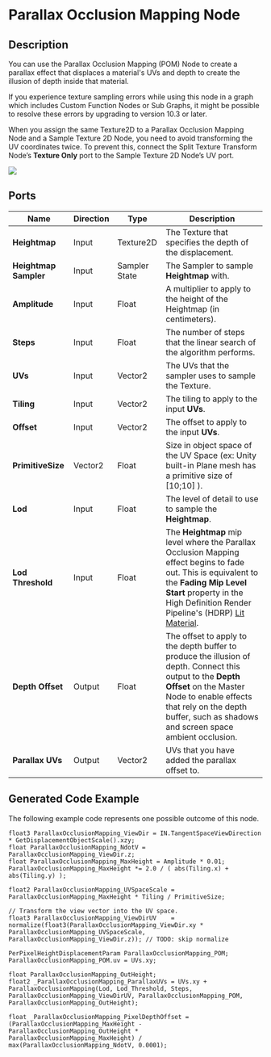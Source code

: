 # Parallax Occlusion Mapping Node

## Description

You can use the Parallax Occlusion Mapping (POM) Node to create a parallax effect that displaces a material's UVs and depth to create the illusion of depth inside that material.

If you experience texture sampling errors while using this node in a graph which includes Custom Function Nodes or Sub Graphs, it might be possible to resolve these errors by upgrading to version 10.3 or later.

When you assign the same Texture2D to a Parallax Occlusion Mapping Node and a Sample Texture 2D Node, you need to avoid transforming the UV coordinates twice. To prevent this, connect the Split Texture Transform Node’s **Texture Only** port to the Sample Texture 2D Node’s UV port.

![](images/node-parallaxocclusionmapping.PNG)


## Ports

| Name | **Direction** | Type | Description |
| --- | --- | --- | --- |
| **Heightmap** | Input | Texture2D | The Texture that specifies the depth of the displacement. |
| **Heightmap Sampler** | Input | Sampler State | The Sampler to sample **Heightmap** with. |
| **Amplitude** | Input | Float | A multiplier to apply to the height of the Heightmap (in centimeters). |
| **Steps** | Input | Float | The number of steps that the linear search of the algorithm performs. |
| **UVs** | Input | Vector2 | The UVs that the sampler uses to sample the Texture. |
| **Tiling** | Input | Vector2 | The tiling to apply to the input **UVs**. |
| **Offset**| Input | Vector2 | The offset to apply to the input **UVs**. |
| **PrimitiveSize** | Vector2 | Float | Size in object space of the UV Space (ex: Unity built-in Plane mesh has a primitive size of [10;10] ). |
| **Lod** | Input | Float | The level of detail to use to sample the **Heightmap**. |
| **Lod Threshold** | Input | Float | The **Heightmap** mip level where the Parallax Occlusion Mapping effect begins to fade out. This is equivalent to the **Fading Mip Level Start** property in the High Definition Render Pipeline's (HDRP) [Lit Material](Lit-Shader.md). |
| **Depth Offset** | Output |Float | The offset to apply to the depth buffer to produce the illusion of depth. Connect this output to the **Depth Offset** on the Master Node to enable effects that rely on the depth buffer, such as shadows and screen space ambient occlusion. |
| **Parallax UVs** | Output| Vector2 | UVs that you have added the parallax offset to. |


## Generated Code Example

The following example code represents one possible outcome of this node.

```
float3 ParallaxOcclusionMapping_ViewDir = IN.TangentSpaceViewDirection * GetDisplacementObjectScale().xzy;
float ParallaxOcclusionMapping_NdotV = ParallaxOcclusionMapping_ViewDir.z;
float ParallaxOcclusionMapping_MaxHeight = Amplitude * 0.01;
ParallaxOcclusionMapping_MaxHeight *= 2.0 / ( abs(Tiling.x) + abs(Tiling.y) );

float2 ParallaxOcclusionMapping_UVSpaceScale = ParallaxOcclusionMapping_MaxHeight * Tiling / PrimitiveSize;

// Transform the view vector into the UV space.
float3 ParallaxOcclusionMapping_ViewDirUV    = normalize(float3(ParallaxOcclusionMapping_ViewDir.xy * ParallaxOcclusionMapping_UVSpaceScale, ParallaxOcclusionMapping_ViewDir.z)); // TODO: skip normalize

PerPixelHeightDisplacementParam ParallaxOcclusionMapping_POM;
ParallaxOcclusionMapping_POM.uv = UVs.xy;

float ParallaxOcclusionMapping_OutHeight;
float2 _ParallaxOcclusionMapping_ParallaxUVs = UVs.xy + ParallaxOcclusionMapping(Lod, Lod_Threshold, Steps, ParallaxOcclusionMapping_ViewDirUV, ParallaxOcclusionMapping_POM, ParallaxOcclusionMapping_OutHeight);

float _ParallaxOcclusionMapping_PixelDepthOffset = (ParallaxOcclusionMapping_MaxHeight - ParallaxOcclusionMapping_OutHeight * ParallaxOcclusionMapping_MaxHeight) / max(ParallaxOcclusionMapping_NdotV, 0.0001);
```
